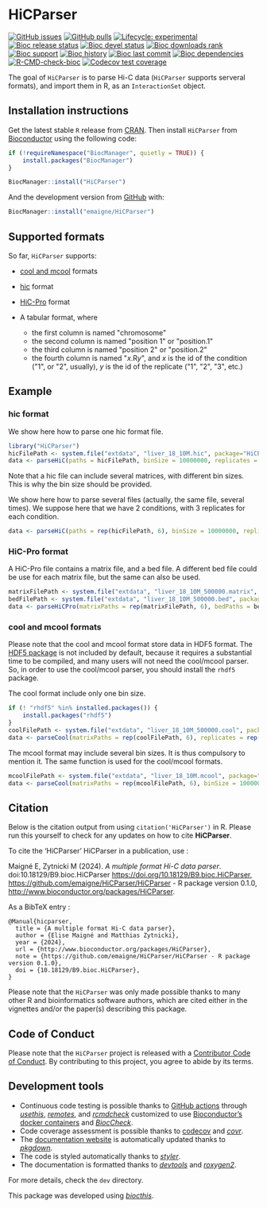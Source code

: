 # HiCParser

<!-- badges: start -->

[![GitHub
issues](https://img.shields.io/github/issues/emaigne/HiCParser)](https://github.com/emaigne/HiCParser/issues)
[![GitHub
pulls](https://img.shields.io/github/issues-pr/emaigne/HiCParser)](https://github.com/emaigne/HiCParser/pulls)
[![Lifecycle:
experimental](https://img.shields.io/badge/lifecycle-experimental-orange.svg)](https://lifecycle.r-lib.org/articles/stages.html#experimental)
[![Bioc release
status](http://www.bioconductor.org/shields/build/release/bioc/HiCParser.svg)](https://bioconductor.org/checkResults/release/bioc-LATEST/HiCParser)
[![Bioc devel
status](http://www.bioconductor.org/shields/build/devel/bioc/HiCParser.svg)](https://bioconductor.org/checkResults/devel/bioc-LATEST/HiCParser)
[![Bioc downloads
rank](https://bioconductor.org/shields/downloads/release/HiCParser.svg)](http://bioconductor.org/packages/stats/bioc/HiCParser/)
[![Bioc
support](https://bioconductor.org/shields/posts/HiCParser.svg)](https://support.bioconductor.org/tag/HiCParser)
[![Bioc
history](https://bioconductor.org/shields/years-in-bioc/HiCParser.svg)](https://bioconductor.org/packages/release/bioc/html/HiCParser.html#since)
[![Bioc last
commit](https://bioconductor.org/shields/lastcommit/devel/bioc/HiCParser.svg)](http://bioconductor.org/checkResults/devel/bioc-LATEST/HiCParser/)
[![Bioc
dependencies](https://bioconductor.org/shields/dependencies/release/HiCParser.svg)](https://bioconductor.org/packages/release/bioc/html/HiCParser.html#since)
[![R-CMD-check-bioc](https://github.com/emaigne/HiCParser/actions/workflows/R-CMD-check-bioc.yaml/badge.svg)](https://github.com/emaigne/HiCParser/actions/workflows/R-CMD-check-bioc.yaml)
[![Codecov test
coverage](https://codecov.io/gh/emaigne/HiCParser/branch/devel/graph/badge.svg)](https://app.codecov.io/gh/emaigne/HiCParser?branch=devel)
<!-- badges: end -->

The goal of `HiCParser` is to parse Hi-C data (`HiCParser` supports serveral formats), and import them in R, as an `InteractionSet` object.

## Installation instructions

Get the latest stable `R` release from
[CRAN](http://cran.r-project.org/). Then install `HiCParser` from
[Bioconductor](http://bioconductor.org/) using the following code:

``` r
if (!requireNamespace("BiocManager", quietly = TRUE)) {
    install.packages("BiocManager")
}

BiocManager::install("HiCParser")
```

And the development version from
[GitHub](https://github.com/emaigne/HiCParser) with:

``` r
BiocManager::install("emaigne/HiCParser")
```

## Supported formats

So far, `HiCParser` supports:

  - [cool and mcool](https://github.com/open2c/cooler) formats
  - [hic](https://github.com/aidenlab/hictools) format
  - [HiC-Pro](https://github.com/nservant/HiC-Pro) format
  - A tabular format, where

      - the first column is named "chromosome"
      - the second column is named "position 1" or "position.1"
      - the third column is named "position 2" or "position.2"
      - the fourth column is named "*x*.R*y*", and *x* is the id of the condition ("1", or "2", usually), *y* is the id of the replicate ("1", "2", "3", etc.)

## Example

### hic format

We show here how to parse one hic format file.

``` r
library("HiCParser")
hicFilePath <- system.file("extdata", "liver_18_10M.hic", package="HiCParser")
data <- parseHiC(paths = hicFilePath, binSize = 10000000, replicates = 1, conditions = 1)
```
Note that a hic file can include several matrices, with different bin sizes.
This is why the bin size should be provided.

We show here how to parse several files (actually, the same file, several times).
We suppose here that we have 2 conditions, with 3 replicates for each condition.

``` r
data <- parseHiC(paths = rep(hicFilePath, 6), binSize = 10000000, replicates = rep(seq(3), 2), conditions = rep(seq(2), each = 3))
```

### HiC-Pro format

A HiC-Pro file contains a matrix file, and a bed file.
A different bed file could be use for each matrix file, but the same can also be used.

``` r
matrixFilePath <- system.file("extdata", "liver_18_10M_500000.matrix", package="HiCParser")
bedFilePath <- system.file("extdata", "liver_18_10M_500000.bed", package="HiCParser")
data <- parseHiCPro(matrixPaths = rep(matrixFilePath, 6), bedPaths = bedFilePath, replicates = rep(seq(3), 2), conditions = rep(seq(2), each = 3))
```

### cool and mcool formats

Please note that the cool and mcool format store data in HDF5 format.
The [HDF5 package](https://bioconductor.org/packages/release/bioc/html/rhdf5.html) is not included by default, because it requires a substantial time to be compiled, and many users will not need the cool/mcool parser.
So, in order to use the cool/mcool parser, you should install the `rhdf5` package.

The cool format include only one bin size.

``` r
if (! "rhdf5" %in% installed.packages()) {
    install.packages("rhdf5")
}
coolFilePath <- system.file("extdata", "liver_18_10M_500000.cool", package="HiCParser")
data <- parseCool(matrixPaths = rep(coolFilePath, 6), replicates = rep(seq(3), 2), conditions = rep(seq(2), each = 3))
```

The mcool format may include several bin sizes.
It is thus compulsory to mention it.
The same function is used for the cool/mcool formats.

``` r
mcoolFilePath <- system.file("extdata", "liver_18_10M.mcool", package="HiCParser")
data <- parseCool(matrixPaths = rep(mcoolFilePath, 6), binSize = 10000000, replicates = rep(seq(3), 2), conditions = rep(seq(2), each = 3))
```

## Citation

Below is the citation output from using `citation('HiCParser')` in R.
Please run this yourself to check for any updates on how to cite
**HiCParser**.

To cite the ‘HiCParser’ HiCParser in a publication, use :

  Maigné E, Zytnicki M (2024). _A multiple format Hi-C data parser_.
  doi:10.18129/B9.bioc.HiCParser <https://doi.org/10.18129/B9.bioc.HiCParser>,
  https://github.com/emaigne/HiCParser/HiCParser - R package version 0.1.0,
  <http://www.bioconductor.org/packages/HiCParser>.

As a BibTeX entry :

    @Manual{hicparser,
      title = {A multiple format Hi-C data parser},
      author = {Elise Maigné and Matthias Zytnicki},
      year = {2024},
      url = {http://www.bioconductor.org/packages/HiCParser},
      note = {https://github.com/emaigne/HiCParser/HiCParser - R package version 0.1.0},
      doi = {10.18129/B9.bioc.HiCParser},
    }

Please note that the `HiCParser` was only made possible thanks to many
other R and bioinformatics software authors, which are cited either in
the vignettes and/or the paper(s) describing this package.

## Code of Conduct

Please note that the `HiCParser` project is released with a [Contributor
Code of Conduct](http://bioconductor.org/about/code-of-conduct/). By
contributing to this project, you agree to abide by its terms.

## Development tools

- Continuous code testing is possible thanks to [GitHub
  actions](https://www.tidyverse.org/blog/2020/04/usethis-1-6-0/)
  through *[usethis](https://CRAN.R-project.org/package=usethis)*,
  *[remotes](https://CRAN.R-project.org/package=remotes)*, and
  *[rcmdcheck](https://CRAN.R-project.org/package=rcmdcheck)* customized
  to use [Bioconductor’s docker
  containers](https://www.bioconductor.org/help/docker/) and
  *[BiocCheck](https://bioconductor.org/packages/3.17/BiocCheck)*.
- Code coverage assessment is possible thanks to
  [codecov](https://codecov.io/gh) and
  *[covr](https://CRAN.R-project.org/package=covr)*.
- The [documentation website](http://emaigne.github.io/HiCParser) is
  automatically updated thanks to
  *[pkgdown](https://CRAN.R-project.org/package=pkgdown)*.
- The code is styled automatically thanks to
  *[styler](https://CRAN.R-project.org/package=styler)*.
- The documentation is formatted thanks to
  *[devtools](https://CRAN.R-project.org/package=devtools)* and
  *[roxygen2](https://CRAN.R-project.org/package=roxygen2)*.

For more details, check the `dev` directory.

This package was developed using
*[biocthis](https://bioconductor.org/packages/3.17/biocthis)*.
